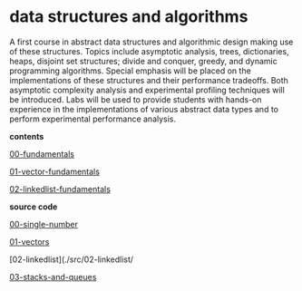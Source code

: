# data structures and algorithms

A first course in abstract data structures and algorithmic design making use of these structures. Topics include asymptotic analysis, trees, dictionaries, heaps, disjoint set structures; divide and conquer, greedy, and dynamic programming algorithms. Special emphasis will be placed on the implementations of these structures and their performance tradeoffs. Both asymptotic complexity analysis and experimental profiling techniques will be introduced. Labs will be used to provide students with hands-on experience in the implementations of various abstract data types and to perform experimental performance analysis.

**contents**

[00-fundamentals](./00-fundamentals/)

[01-vector-fundamentals](./01-vectors/)

[02-linkedlist-fundamentals](./02-linked-list/)

**source code**

[00-single-number](./src/00-single-number/)

[01-vectors](./src/01-vectors/)

[02-linkedlist](./src/02-linkedlist/

[03-stacks-and-queues](./src/03-stack-and-queue/)
